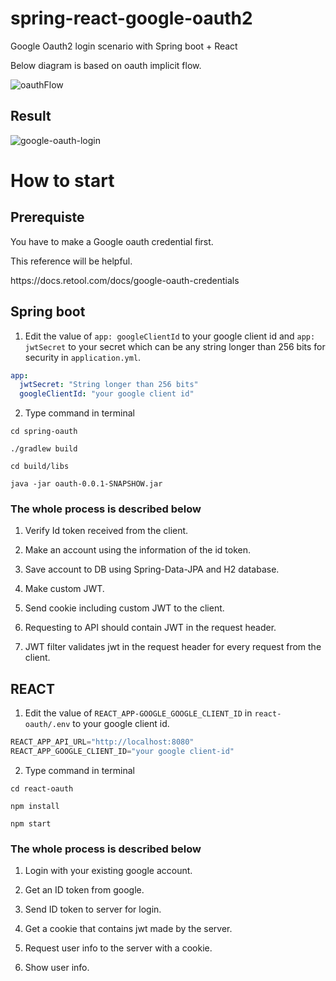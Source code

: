 # spring-react-google-oauth2

Google Oauth2 login scenario with Spring boot + React

Below diagram is based on oauth implicit flow.

![oauthFlow](https://user-images.githubusercontent.com/55564829/172382434-48ed0c73-dadb-4b85-ab22-19d9e1b89033.png)

## Result

![google-oauth-login](https://user-images.githubusercontent.com/55564829/172130755-ab1dc492-0686-407a-8d64-ba9816f941a4.gif)


# How to start

## Prerequiste

You have to make a Google oauth credential first.

This reference will be helpful.

<link>https://docs.retool.com/docs/google-oauth-credentials</link>


## Spring boot

1. Edit the value of `app: googleClientId` to your google client id and `app: jwtSecret` to your secret which can be any string longer than 256 bits for security in `application.yml`.

```yaml
app:
  jwtSecret: "String longer than 256 bits"
  googleClientId: "your google client id"
```

2. Type command in terminal
```shell
cd spring-oauth

./gradlew build

cd build/libs

java -jar oauth-0.0.1-SNAPSHOW.jar
```

### The whole process is described below

1. Verify Id token received from the client.

2. Make an account using the information of the id token.

3. Save account to DB using Spring-Data-JPA and H2 database.

4. Make custom JWT.

5. Send cookie including custom JWT to the client.

6. Requesting to API should contain JWT in the request header.

7. JWT filter validates jwt in the request header for every request from the client.

## REACT

1. Edit the value of `REACT_APP-GOOGLE_GOOGLE_CLIENT_ID` in `react-oauth/.env` to your google client id.

```js
REACT_APP_API_URL="http://localhost:8080"
REACT_APP_GOOGLE_CLIENT_ID="your google client-id"
```

2. Type command in terminal
```shell
cd react-oauth

npm install

npm start
```

### The whole process is described below

1. Login with your existing google account.

2. Get an ID token from google.

3. Send ID token to server for login.

4. Get a cookie that contains jwt made by the server.

5. Request user info to the server with a cookie.

6. Show user info.


